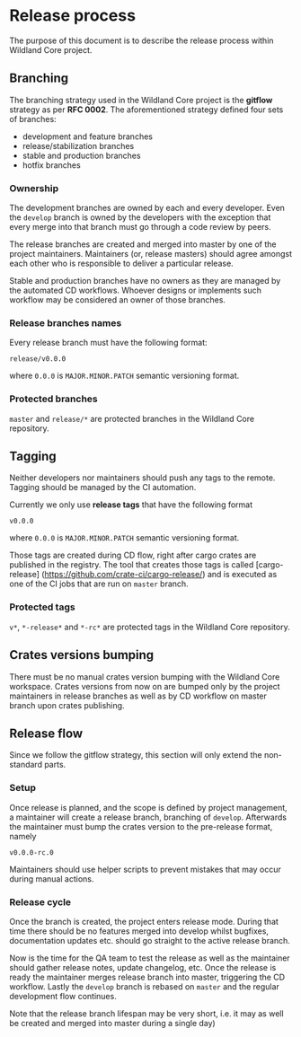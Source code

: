 # Release process

The purpose of this document is to describe the release process within Wildland
Core project.

## Branching

The branching strategy used in the Wildland Core project is the **gitflow**
strategy as per **RFC 0002**. The aforementioned strategy defined four sets of
branches:

- development and feature branches
- release/stabilization branches
- stable and production branches
- hotfix branches

### Ownership

The development branches are owned by each and every developer. Even the
`develop` branch is owned by the developers with the exception that every merge
into that branch must go through a code review by peers.

The release branches are created and merged into master by one of the project
maintainers. Maintainers (or, release masters) should agree amongst each other
who is responsible to deliver a particular release.

Stable and production branches have no owners as they are managed by the
automated CD workflows. Whoever designs or implements such workflow may be
considered an owner of those branches.

### Release branches names

Every release branch must have the following format:

```
release/v0.0.0
```

where `0.0.0` is `MAJOR.MINOR.PATCH` semantic versioning format.

### Protected branches

`master` and `release/*` are protected branches in the Wildland Core repository.

## Tagging

Neither developers nor maintainers should push any tags to the remote. Tagging
should be managed by the CI automation.

Currently we only use **release tags** that have the following format

```
v0.0.0
```

where `0.0.0` is `MAJOR.MINOR.PATCH` semantic versioning format.

Those tags are created during CD flow, right after cargo crates are published in
the registry. The tool that creates those tags is called [cargo-release]
(https://github.com/crate-ci/cargo-release/) and is executed as one of the CI
jobs that are run on `master` branch.

### Protected tags

`v*`, `*-release*` and `*-rc*` are protected tags in the Wildland Core
repository.

## Crates versions bumping

There must be no manual crates version bumping with the Wildland Core workspace.
Crates versions from now on are bumped only by the project maintainers in
release branches as well as by CD workflow on master branch upon crates
publishing.

## Release flow

Since we follow the gitflow strategy, this section will only extend the
non-standard parts.

### Setup

Once release is planned, and the scope is defined by project management, a
maintainer will create a release branch, branching of `develop`. Afterwards the
maintainer must bump the crates version to the pre-release format, namely

```
v0.0.0-rc.0
```

Maintainers should use helper scripts to prevent mistakes that may occur during
manual actions.

### Release cycle

Once the branch is created, the project enters release mode. During that time
there should be no features merged into develop whilst bugfixes, documentation
updates etc. should go straight to the active release branch.

Now is the time for the QA team to test the release as well as the maintainer
should gather release notes, update changelog, etc. Once the release is ready
the maintainer merges release branch into master, triggering the CD workflow.
Lastly the `develop` branch is rebased on `master` and the regular development
flow continues.

Note that the release branch lifespan may be very short, i.e. it may as well be
created and merged into master during a single day)
